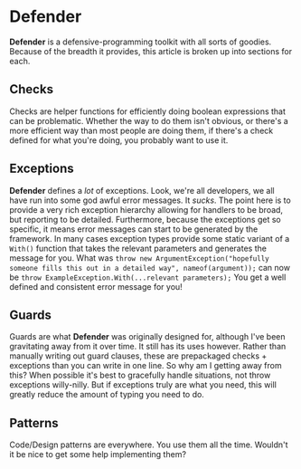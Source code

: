 ﻿# Defender

**Defender** is a defensive-programming toolkit with all sorts of goodies. Because of the breadth it provides, this article is broken up into sections for each.

## Checks

Checks are helper functions for efficiently doing boolean expressions that can be problematic. Whether the way to do them isn't obvious, or there's a more efficient way than most people are doing them, if there's a check defined for what you're doing, you probably want to use it.

## Exceptions

**Defender** defines a _lot_ of exceptions. Look, we're all developers, we all have run into some god awful error messages. It _sucks_. The point here is to provide a very rich exception hierarchy allowing for handlers to be broad, but reporting to be detailed. Furthermore, because the exceptions get so specific, it means error messages can start to be generated by the framework. In many cases exception types provide some static variant of a `With()` function that takes the relevant parameters and generates the message for you. What was `throw new ArgumentException("hopefully someone fills this out in a detailed way", nameof(argument));` can now be `throw ExampleException.With(...relevant parameters);` You get a well defined and consistent error message for you!

## Guards

Guards are what **Defender** was originally designed for, although I've been gravitating away from it over time. It still has its uses however. Rather than manually writing out guard clauses, these are prepackaged checks + exceptions than you can write in one line. So why am I getting away from this? When possible it's best to gracefully handle situations, not throw exceptions willy-nilly. But if exceptions truly are what you need, this will greatly reduce the amount of typing you need to do.

## Patterns

Code/Design patterns are everywhere. You use them all the time. Wouldn't it be nice to get some help implementing them?
